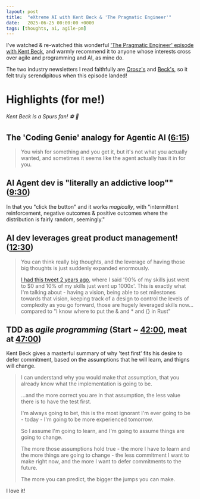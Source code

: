 ```yaml
---
layout: post
title:  "eXtreme AI with Kent Beck & 'The Pragmatic Engineer'"
date:   2025-06-25 00:00:00 +0000
tags: [thoughts, ai, agile-pm]
---
```


I've watched & re-watched this wonderful ['The Pragmatic Engineer' episode with Kent Beck](https://www.youtube.com/watch?v=aSXaxOdVtAQ), and warmly recommend it to anyone whose interests cross over agile and programming and AI, as mine do.

The two industry newsletters I read faithfully are [Orosz's](https://newsletter.pragmaticengineer.com) and [Beck's](https://tidyfirst.substack.com), so it felt truly serendipitous when this episode landed!

# Highlights (for me!)

*Kent Beck is a Spurs fan! ⚽️ 🐓*

## The 'Coding Genie' analogy for Agentic AI  ([6:15](https://youtu.be/aSXaxOdVtAQ?feature=shared&t=375))

> You wish for something and you get it, but it's not what you actually wanted, and sometimes it seems like the agent actually has it in for you.

## AI Agent dev is "literally an addictive loop"" ([9:30](https://youtu.be/aSXaxOdVtAQ?feature=shared&t=558))

In that you "click the button" and it works *magically*, with "intermittent reinforcement, negative outcomes & positive outcomes where the distribution is fairly random, seemingly."

## AI dev leverages great product management! ([12:30](https://youtu.be/aSXaxOdVtAQ?feature=shared&t=750))

> You can think really big thoughts, and the leverage of having those big thoughts is just suddenly expanded enormously.
>
> [I had this tweet 2 years ago](https://tidyfirst.substack.com/p/90-of-my-skills-are-now-worth-0), where I said '90% of my skills just went to $0 and 10% of my skills just went up 1000x'. This is exactly what I'm talking about - having a vision, being able to set milestones towards that vision, keeping track of a design to control the levels of complexity as you go forward, those are hugely leveraged skills now... compared to "I know where to put the & and * and {} in Rust" 

##  TDD as *agile programming* (Start ~ [42:00](https://youtu.be/aSXaxOdVtAQ?feature=shared&t=2515),  meat at [47:00](https://youtu.be/aSXaxOdVtAQ?feature=shared&t=2818))

Kent Beck gives a masterful summary of why 'test first' fits his desire to defer commitment, based on the assumptions that he will learn, and thigns will change.
> I can understand why you would make that assumption, that you already know what the implementation is going to be.
>
> ...and the more correct you are in that assumption, the less value there is to have the test first.
>
> I'm always going to bet, this is the most ignorant I'm ever going to be - today - I'm going to be more experienced tomorrow.
>
> So I assume I'm going to learn, and I'm going to assume things are going to change.
>
> The more those assumptions hold true - the more I have to learn and the more things are going to change - the less commitment I want to make right now, and the more I want to defer commitments to the future.
>
> The more you can predict, the bigger the jumps you can make.

I love it!

